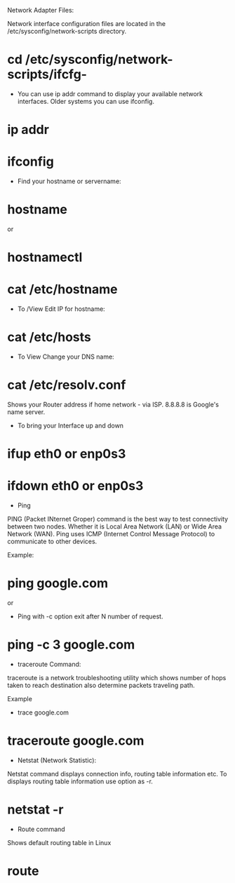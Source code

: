 Network Adapter Files:

Network interface configuration files are located in the
/etc/sysconfig/network-scripts directory.

# cd /etc/sysconfig/network-scripts/ifcfg-

- You can use ip addr command to display your available 
network interfaces.
Older systems you can use ifconfig.

# ip addr
# ifconfig

- Find your hostname or servername:

# hostname
or 
# hostnamectl

# cat /etc/hostname	


- To /View Edit IP for hostname:

# cat /etc/hosts


- To View Change your DNS name:

# cat /etc/resolv.conf
Shows your Router address if home network - via ISP.
8.8.8.8 is Google's name server.


- To bring your Interface up and down
# ifup eth0 or enp0s3
# ifdown eth0 or enp0s3


- Ping

PING (Packet INternet Groper) command is the best way to
test connectivity between two nodes. Whether it is Local
Area Network (LAN) or Wide Area Network (WAN). 
Ping uses ICMP (Internet Control Message Protocol) to 
communicate to other devices.

Example:

# ping google.com

or 
- Ping with -c option exit after N number of request.

# ping -c 3 google.com



- traceroute Command: 

traceroute is a network troubleshooting utility which 
shows number of hops taken to reach destination also 
determine packets traveling path. 

Example

- trace google.com

# traceroute google.com




- Netstat (Network Statistic):

Netstat command displays connection info, routing table 
information etc. To displays routing table information 
use option as -r.

# netstat -r



- Route command

Shows default routing table in Linux

# route





















